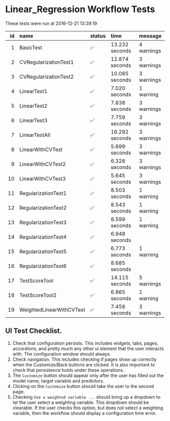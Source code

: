 # Linear_Regression Workflow Tests



These tests were run at 2016-12-21 13:29:19



| id|name                     |status  |time           |message    |
|--:|:------------------------|:-------|:--------------|:----------|
|  1|BasicTest                |&#9989; |13.232 seconds |4 warnings |
|  2|CVRegularizationTest1    |&#9989; |12.874 seconds |3 warnings |
|  3|CVRegularizationTest2    |&#9989; |10.085 seconds |3 warnings |
|  4|LinearTest1              |&#9989; |7.020 seconds  |1 warning  |
|  5|LinearTest2              |&#9989; |7.838 seconds  |3 warnings |
|  6|LinearTest3              |&#9989; |7.759 seconds  |3 warnings |
|  7|LinearTestAll            |&#9989; |16.292 seconds |3 warnings |
|  8|LinearWithCVTest         |&#9989; |5.699 seconds  |3 warnings |
|  9|LinearWithCVTest2        |&#9989; |6.328 seconds  |3 warnings |
| 10|LinearWithCVTest3        |&#9989; |5.645 seconds  |3 warnings |
| 11|RegularizationTest1      |&#9989; |8.503 seconds  |1 warning  |
| 12|RegularizationTest2      |&#9989; |8.543 seconds  |1 warning  |
| 13|RegularizationTest3      |&#9989; |8.599 seconds  |1 warning  |
| 14|RegularizationTest4      |&#9989; |6.948 seconds  |           |
| 15|RegularizationTest5      |&#9989; |6.773 seconds  |1 warning  |
| 16|RegularizationTest6      |&#9989; |8.685 seconds  |           |
| 17|TestScoreTool            |&#9989; |14.115 seconds |5 warnings |
| 18|TestScoreTool2           |&#9989; |6.965 seconds  |1 warning  |
| 19|WeightedLinearWithCVTest |&#9989; |7.458 seconds  |3 warnings |


## UI Test Checklist.

1. Check that configuration persists. This includes widgets, tabs, pages, accordions, and pretty much any other ui element that the user interacts with. The configuration window should always.
2. Check navigation. This includes checking if pages show up correctly when the Customize/Back buttons are clicked. It is also important to check that persistence holds under these operations.
3. The `Customize` button should appear only after the user has filled out the model name, target variable and predictors.
4. Clicking on the `Customize` button should take the user to the second page.
5. Checking `Use a weighted variable ...` should bring up a dropdown to let the user select a weighting variable. This dropdown should be clearable. If the user checks this option, but does not select a weighting variable, then the workflow should display a configuration time error.
